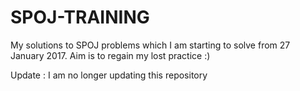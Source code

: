 # SPOJ-TRAINING
My solutions to SPOJ problems which I am starting to solve from 27 January 2017. Aim is to regain my lost practice :)

Update : I am no longer updating this repository
